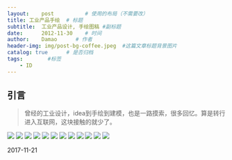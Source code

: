 ```yaml
---
layout:    post          # 使用的布局（不需要改）
title: 工业产品手绘  # 标题 
subtitle:  工业产品设计, 手绘图稿 #副标题
date:      2012-11-30    # 时间
author:    Damao      # 作者
header-img: img/post-bg-coffee.jpeg  #这篇文章标题背景图片
catalog: true      # 是否归档
tags:        #标签
    - ID
---
```


## 引言
>曾经的工业设计，idea到手绘到建模，也是一路摸索，很多回忆。算是转行进入互联网，这块接触的就少了。

![](http://wx4.sinaimg.cn/mw690/006DJdgGgy1fm1ifdcq1vj30m80fs40l.jpg)
![](http://wx2.sinaimg.cn/mw690/006DJdgGgy1fm1ie6zqanj30m80fpabx.jpg)
![](http://wx1.sinaimg.cn/mw690/006DJdgGgy1fm1ie3sjxuj30m80fpwgb.jpg)
![](http://wx3.sinaimg.cn/mw690/006DJdgGgy1fm1ie0wo45j30m80fpdhr.jpg)
![](http://wx4.sinaimg.cn/mw690/006DJdgGgy1fm1idy56ucj30m80fp75d.jpg)
![](http://wx2.sinaimg.cn/mw690/006DJdgGgy1fm1id6t3ecj30m80fpgna.jpg)
![](http://wx1.sinaimg.cn/mw690/006DJdgGgy1fm1icmg7k1j30m80fp402.jpg)
![](http://wx4.sinaimg.cn/mw690/006DJdgGgy1fm1iceoyd3j30m80fsjtt.jpg)
![](http://wx2.sinaimg.cn/mw690/006DJdgGgy1fm1if46nkkj31kw16o1kx.jpg)
![](http://wx1.sinaimg.cn/mw690/006DJdgGgy1fm1iewkonej31kw16o1kx.jpg)
![](http://wx3.sinaimg.cn/mw690/006DJdgGgy1fm1iepkum8j31kw16o1kx.jpg)
![](http://wx4.sinaimg.cn/mw690/006DJdgGgy1fm1iebm95oj31kw16o4nm.jpg)

2017-11-21
